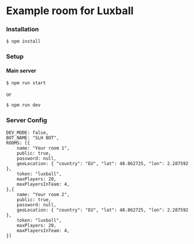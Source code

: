 # Example room for Luxball

### Installation
```sh
$ npm install
```

### Setup

#### Main server
```sh
$ npm run start
```
or 
```sh
$ npm run dev
```

### Server Config
```
DEV_MODE: false,
BOT_NAME: "SLH BOT",
ROOMS: [{
    name: "Your room 1",
    public: true,
    password: null,
    geoLocation: { "country": "EU", "lat": 48.862725, "lon": 2.287592 },
    token: "luxball",
    maxPlayers: 20,
    maxPlayersInTeam: 4,
},{
    name: "Your room 2",
    public: true,
    password: null,
    geoLocation: { "country": "EU", "lat": 48.862725, "lon": 2.287592 },
    token: "luxball",
    maxPlayers: 20,
    maxPlayersInTeam: 4,
}]
```